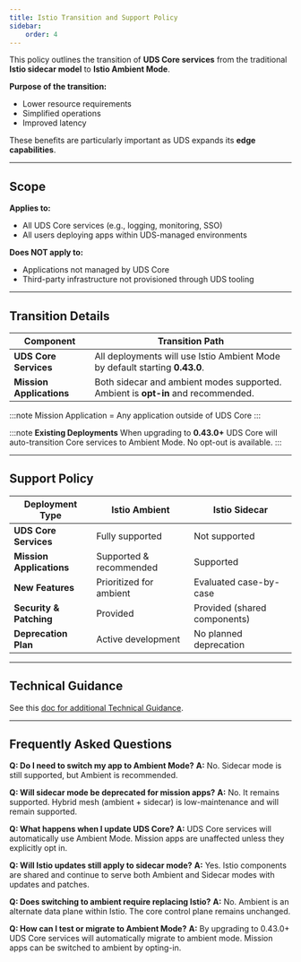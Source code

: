 ```yaml
---
title: Istio Transition and Support Policy
sidebar:
    order: 4
---
```


This policy outlines the transition of **UDS Core services** from the traditional **Istio sidecar model** to **Istio Ambient Mode**.

**Purpose of the transition:**

* Lower resource requirements
* Simplified operations
* Improved latency

These benefits are particularly important as UDS expands its **edge capabilities**.

---

## Scope

**Applies to:**

* All UDS Core services (e.g., logging, monitoring, SSO)
* All users deploying apps within UDS-managed environments

**Does NOT apply to:**

* Applications not managed by UDS Core
* Third-party infrastructure not provisioned through UDS tooling

---

## Transition Details

| Component                | Transition Path                                                                  |
| ------------------------ | -------------------------------------------------------------------------------- |
| **UDS Core Services**    | All deployments will use Istio Ambient Mode by default starting **0.43.0**.      |
| **Mission Applications** | Both sidecar and ambient modes supported. Ambient is **opt-in** and recommended. |

:::note
Mission Application = Any application outside of UDS Core
:::

:::note
**Existing Deployments** When upgrading to **0.43.0+** UDS Core will auto-transition Core services to Ambient Mode. No opt-out is available.
:::

---

## Support Policy

| Deployment Type          | Istio Ambient           | Istio Sidecar                |
| ------------------------ | ----------------------- | ---------------------------- |
| **UDS Core Services**    | Fully supported         | Not supported                |
| **Mission Applications** | Supported & recommended | Supported                    |
| **New Features**         | Prioritized for ambient | Evaluated case-by-case       |
| **Security & Patching**  | Provided                | Provided (shared components) |
| **Deprecation Plan**     | Active development      | No planned deprecation       |

---

## Technical Guidance

See this [doc for additional Technical Guidance](https://uds.defenseunicorns.com/reference/configuration/service-mesh/istio-sidecar-vs-ambient/).

---

## Frequently Asked Questions

**Q: Do I need to switch my app to Ambient Mode?**
**A:** No. Sidecar mode is still supported, but Ambient is recommended.

**Q: Will sidecar mode be deprecated for mission apps?**
**A:** No. It remains supported. Hybrid mesh (ambient + sidecar) is low-maintenance and will remain supported.

**Q: What happens when I update UDS Core?**
**A:** UDS Core services will automatically use Ambient Mode. Mission apps are unaffected unless they explicitly opt in.

**Q: Will Istio updates still apply to sidecar mode?**
**A:** Yes. Istio components are shared and continue to serve both Ambient and Sidecar modes with updates and patches.

**Q: Does switching to ambient require replacing Istio?**
**A:** No. Ambient is an alternate data plane within Istio. The core control plane remains unchanged.

**Q: How can I test or migrate to Ambient Mode?**
**A:** By upgrading to 0.43.0+ UDS Core services will automatically migrate to ambient mode. Mission apps can be switched to ambient by opting-in.
